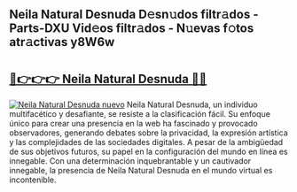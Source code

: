 ## Neila Natural Desnuda D𝚎sn𝚞dos filtr𝚊dos - Parts-DXU Vid𝚎os filtr𝚊dos - N𝚞evas f𝚘tos atr𝚊ctivas y8W6w

# <h2><a href="http://mbcmuh.tromn.icu/?c=Neila+Natural+Desnuda">🔗👉👉👉 Neila Natural Desnuda 🔗🔗</a></h2>

[![Neila Natural Desnuda nuevo](https://i.imgur.com/pEAQMta.gif)](http://mbcmuh.tromn.icu/?c=Neila+Natural+Desnuda)
Neila Natural Desnuda, un individuo multifacético y desafiante, se resiste a la clasificación fácil. Su enfoque único para crear una presencia en la web ha fascinado y provocado observadores, generando debates sobre la privacidad, la expresión artística y las complejidades de las sociedades digitales. A pesar de la ambigüedad de sus objetivos futuros, su papel en la configuración del mundo en línea es innegable. Con una determinación inquebrantable y un cautivador innegable, la presencia de Neila Natural Desnuda en el mundo virtual es incontenible.
